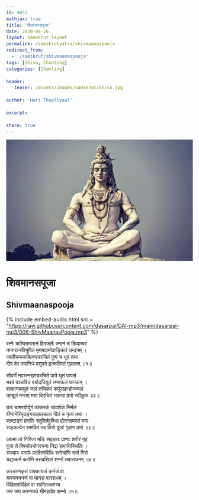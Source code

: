 ```yaml
---    
id: 4052    
mathjax: true    
title: 'शिवमानसपूजा'    
date: 2020-04-26    
layout: samskrut-layout 
permalink: /samskrutyatra/shivmaanaspooja
redirect_from: 
  - '/samskrut/shivmaanaspooja'
tags: [Shiva, Chanting]
categories: [Chanting]
    
header:    
   teaser: /assets/images/samskrut/Shiva.jpg    
    
author: 'Hari Thapliyaal'    
    
excerpt:    
    
share: true    
---    
```

    
![](/assets/images/samskrut/Shiva.jpg)    
    
# शिवमानसपूजा    
## Shivmaanaspooja    
    
    
{% include embed-audio.html src = "https://raw.githubusercontent.com/dasarpai/DAI-mp3/main/dasarpai-mp3/006-ShivMaanasPooja.mp3" %}     
    
    
    
रत्नैः कल्पितमासनं हिमजलैः स्नानं च दिव्याम्बरं    
नानारत्नविभूषितं मृगमदामोदाङ्कितं चन्दनम् ।    
जातीचम्पकबिल्वपत्ररचितं पुष्पं च धूपं तथा    
दीपं देव दयानिधे पशुपते हृत्कल्पितं गृह्यताम् ॥१॥    
    
सौवर्णे नवरत्नखण्डरचिते पात्रे घृतं पायसं    
भक्ष्यं पञ्चविधं पयोदधियुतं रम्भाफलं पानकम् ।    
शाकानामयुतं जलं रुचिकरं कर्पूरखण्डोज्ज्वलं    
ताम्बूलं मनसा मया विरचितं भक्त्या प्रभो स्वीकुरु ॥२॥    
    
छत्रं चामरयोर्युगं व्यजनकं चादर्शकं निर्मलं    
वीणाभेरिमृदङ्गकाहलकला गीतं च नृत्यं तथा ।    
साष्टाङ्गं प्रणतिः स्तुतिर्बहुविधा ह्येतत्समस्तं मया    
सङ्कल्पेन समर्पितं तव विभो पूजां गृहाण प्रभो ॥३॥    
    
आत्मा त्वं गिरिजा मतिः सहचराः प्राणाः शरीरं गृहं    
पूजा ते विषयोपभोगरचना निद्रा समाधिस्थितिः ।    
सञ्चारः पदयोः प्रदक्षिणविधिः स्तोत्राणि सर्वा गिरो    
यद्यत्कर्म करोमि तत्तदखिलं शम्भो तवाराधनम् ॥४॥    
    
करचरणकृतं वाक्कायजं कर्मजं वा    
श्रवणनयनजं वा मानसं वापराधम् ।    
विहितमविहितं वा सर्वमेतत्क्षमस्व    
जय जय करुणाब्धे श्रीमहादेव शम्भो ॥५॥    
    
